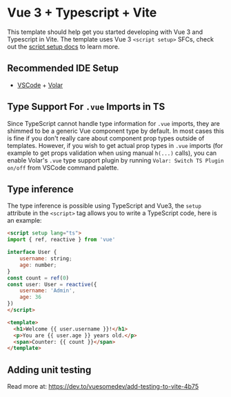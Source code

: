 # Vue 3 + Typescript + Vite

This template should help get you started developing with Vue 3 and Typescript in Vite. The template uses Vue 3 `<script setup>` SFCs, check out the [script setup docs](https://v3.vuejs.org/api/sfc-script-setup.html#sfc-script-setup) to learn more.

## Recommended IDE Setup

- [VSCode](https://code.visualstudio.com/) + [Volar](https://marketplace.visualstudio.com/items?itemName=johnsoncodehk.volar)

## Type Support For `.vue` Imports in TS

Since TypeScript cannot handle type information for `.vue` imports, they are shimmed to be a generic Vue component type by default. In most cases this is fine if you don't really care about component prop types outside of templates. However, if you wish to get actual prop types in `.vue` imports (for example to get props validation when using manual `h(...)` calls), you can enable Volar's `.vue` type support plugin by running `Volar: Switch TS Plugin on/off` from VSCode command palette.

## Type inference
The type inference is possible using TypeScript and Vue3, the `setup` attribute in the `<script>` tag allows you to write a TypeScript code, here is an example:
```html
<script setup lang="ts">
import { ref, reactive } from 'vue'

interface User {
    username: string;
    age: number;
}
const count = ref(0)
const user: User = reactive({
    username: 'Admin',
    age: 36
})
</script>

<template>
  <h1>Welcome {{ user.username }}!</h1>
  <p>You are {{ user.age }} years old.</p>
  <span>Counter: {{ count }}</span>
</template>
```

## Adding unit testing
Read more at: https://dev.to/vuesomedev/add-testing-to-vite-4b75
